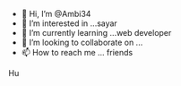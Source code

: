 - 👋 Hi, I’m @Ambi34
- 👀 I’m interested in ...sayar 
- 🌱 I’m currently learning ...web developer 
- 💞️ I’m looking to collaborate on ...
- 📫 How to reach me ... friends 

<!---
Ambi34/Ambi34 is a ✨ special ✨ repository because its `README.md` (this file) appears on your GitHub profile.
You can click the Preview link to take a look at your changes.
--->
Hu
